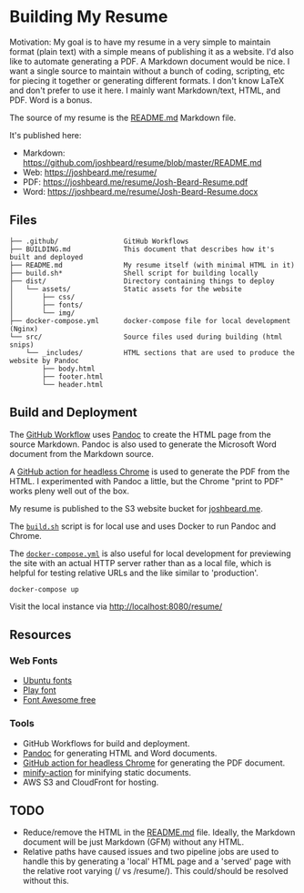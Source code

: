 # Building My Resume

Motivation: My goal is to have my resume in a very simple to maintain format
(plain text) with a simple means of publishing it as a website. I'd also like to
automate generating a PDF.  A Markdown document would be nice. I want a single
source to maintain without a bunch of coding, scripting, etc for piecing it
together or generating different formats. I don't know LaTeX and don't prefer to
use it here. I mainly want Markdown/text, HTML, and PDF. Word is a bonus.

The source of my resume is the [README.md](README.md) Markdown file.

It's published here:

* Markdown: <https://github.com/joshbeard/resume/blob/master/README.md>
* Web: <https://joshbeard.me/resume/>
* PDF: <https://joshbeard.me/resume/Josh-Beard-Resume.pdf>
* Word: <https://joshbeard.me/resume/Josh-Beard-Resume.docx>

## Files

```plain
├── .github/                GitHub Workflows
├── BUILDING.md             This document that describes how it's built and deployed
├── README.md               My resume itself (with minimal HTML in it)
├── build.sh*               Shell script for building locally
├── dist/                   Directory containing things to deploy
│   └── assets/             Static assets for the website
│       ├── css/
│       ├── fonts/
│       └── img/
├── docker-compose.yml      docker-compose file for local development (Nginx)
└── src/                    Source files used during building (html snips)
    └── _includes/          HTML sections that are used to produce the website by Pandoc
        ├── body.html
        ├── footer.html
        └── header.html
```

## Build and Deployment

The [GitHub Workflow](.github/workflows/build-deploy.yml) uses [Pandoc](https://pandoc.org/)
to create the HTML page from the source Markdown. Pandoc is also used to
generate the Microsoft Word document from the Markdown source.

A [GitHub action for headless Chrome](https://github.com/marketplace/actions/setup-chrome)
is used to generate the PDF from the HTML. I experimented with Pandoc a
little, but the Chrome "print to PDF" works pleny well out of the box.

My resume is published to the S3 website bucket for
[joshbeard.me](https://github.com/joshbeard/joshbeard.me-tf-aws).

The [`build.sh`](build.sh) script is for local use and uses Docker to run
Pandoc and Chrome.

The [`docker-compose.yml`](docker-compose.yml) is also useful for local
development for previewing the site with an actual HTTP server rather
than as a local file, which is helpful for testing relative URLs and the like
similar to 'production'.

```shell
docker-compose up
```

Visit the local instance via <http://localhost:8080/resume/>

## Resources

### Web Fonts

* [Ubuntu fonts](https://design.ubuntu.com/font/)
* [Play font](https://fonts.google.com/specimen/Play)
* [Font Awesome free](https://fontawesome.com/)

### Tools

* GitHub Workflows for build and deployment.
* [Pandoc](https://pandoc.org/) for generating HTML and Word documents.
* [GitHub action for headless Chrome](https://github.com/marketplace/actions/setup-chrome) for generating the PDF document.
* [minify-action](https://github.com/anthonyftwang/minify-action) for minifying static documents.
* AWS S3 and CloudFront for hosting.

## TODO

* Reduce/remove the HTML in the [README.md](README.md) file. Ideally, the
  Markdown document will be just Markdown (GFM) without any HTML.
* Relative paths have caused issues and two pipeline jobs are used to handle
  this by generating a 'local' HTML page and a 'served' page with the relative
  root varying (/ vs /resume/). This could/should be resolved without this.
